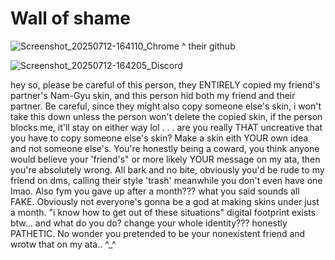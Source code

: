 # Wall of shame

![Screenshot_20250712-164110_Chrome](https://github.com/user-attachments/assets/6204826e-2272-4ebb-b15e-21a80dd8a3bc)
 ^
their github

![Screenshot_20250712-164205_Discord](https://github.com/user-attachments/assets/688a7348-4ccb-44f0-a18f-f9a7d3ce35bb)

hey so, please be careful of this person, they ENTIRELY copied my friend's partner's Nam-Gyu skin, and this person hid both my friend and their partner. Be careful, since they might also copy someone else's skin, i won't take this down unless the person won't delete the copied skin, if the person blocks me, it'll stay on either way lol . . . are you really THAT uncreative that you have to copy someone else's skin? Make a skin eith YOUR own idea and not someone else's. You're honestly being a coward, you think anyone would believe your 'friend's" or more likely YOUR message on my ata, then you're absolutely wrong. All bark and no bite, obviously you'd be rude to my friend on dms, calling their style 'trash' meanwhile you don't even have one lmao. Also fym you gave up after a month??? what you said sounds all FAKE. Obviously not everyone's gonna be a god at making skins under just a month. "i know how to get out of these situations" digital footprint exists btw... and what do you do? change your whole identity??? honestly PATHETIC. No wonder you pretended to be your nonexistent friend and wrotw that on my ata.. ^_^






